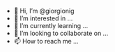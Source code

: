 - 👋 Hi, I’m @giorgionig
- 👀 I’m interested in ...
- 🌱 I’m currently learning ...
- 💞️ I’m looking to collaborate on ...
- 📫 How to reach me ...

<!---
giorgionig/giorgionig is a ✨ special ✨ repository because its `README.md` (this file) appears on your GitHub profile.
You can click the Preview link to take a look at your changes.
--->

